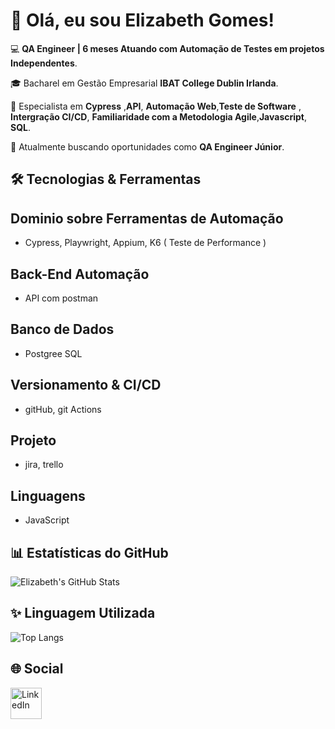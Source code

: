 # 👋 Olá, eu sou Elizabeth Gomes!


💻 **QA Engineer | 6 meses Atuando com Automação de Testes em projetos Independentes**.  

🎓 Bacharel em Gestão Empresarial **IBAT College Dublin Irlanda**.

🌟 Especialista em **Cypress** ,**API**, **Automação Web**,**Teste de Software** ,
**Intergração CI/CD**, **Familiaridade com a Metodologia Agile**,**Javascript**, **SQL**.

💼 Atualmente buscando oportunidades como **QA Engineer Júnior**.


## 🛠️ Tecnologias & Ferramentas

## Dominio sobre Ferramentas de Automação

- Cypress, Playwright, Appium, K6 ( Teste de Performance ) 

## Back-End Automação

- API com postman 

## Banco de Dados

- Postgree SQL

## Versionamento & CI/CD
  
- gitHub, git Actions

## Projeto 

- jira, trello

## Linguagens

- JavaScript

  

## 📊 Estatísticas do GitHub


![Elizabeth's GitHub Stats](https://github-readme-stats.vercel.app/api?username=ElizabethGomes-QAEngineer&show_icons=true&theme=radical)

## ✨ Linguagem Utilizada


![Top Langs](https://github-readme-stats.vercel.app/api/top-langs/?username=ElizabethGomes-QAEngineer&layout=compact&theme=radical&cache_seconds=86400)


## 🌐 Social


[<img src="https://cdn-icons-png.flaticon.com/512/174/174857.png" alt="LinkedIn" width="50"/>](https://www.linkedin.com/in/elizabeth-gomes-da-silva-51b9a447/)



